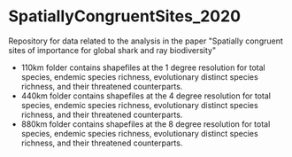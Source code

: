 # SpatiallyCongruentSites_2020
Repository for data related to the analysis in the paper "Spatially congruent sites of importance for global shark and ray biodiversity"

- 110km folder contains shapefiles at the 1 degree resolution for total species, endemic species richness, evolutionary distinct species richness, and their threatened counterparts.
- 440km folder contains shapefiles at the 4 degree resolution for total species, endemic species richness, evolutionary distinct species richness, and their threatened counterparts.
- 880km folder contains shapefiles at the 8 degree resolution for total species, endemic species richness, evolutionary distinct species richness, and their threatened counterparts.
